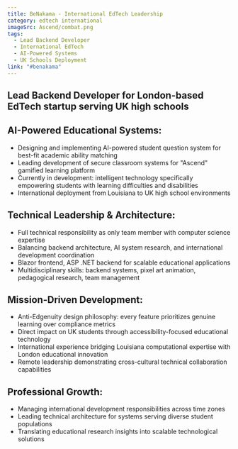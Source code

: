 ```yaml
---
title: BeNakama - International EdTech Leadership
category: edtech international
imageSrc: Ascend/combat.png
tags:
  - Lead Backend Developer
  - International EdTech
  - AI-Powered Systems
  - UK Schools Deployment
link: "#benakama"
---
```


## Lead Backend Developer for London-based EdTech startup serving UK high schools

## AI-Powered Educational Systems:
- Designing and implementing AI-powered student question system for best-fit academic ability matching
- Leading development of secure classroom systems for "Ascend" gamified learning platform
- Currently in development: intelligent technology specifically empowering students with learning difficulties and disabilities
- International deployment from Louisiana to UK high school environments

## Technical Leadership & Architecture:
- Full technical responsibility as only team member with computer science expertise
- Balancing backend architecture, AI system research, and international development coordination
- Blazor frontend, ASP .NET backend for scalable educational applications
- Multidisciplinary skills: backend systems, pixel art animation, pedagogical research, team management

## Mission-Driven Development:
- Anti-Edgenuity design philosophy: every feature prioritizes genuine learning over compliance metrics
- Direct impact on UK students through accessibility-focused educational technology
- International experience bridging Louisiana computational expertise with London educational innovation
- Remote leadership demonstrating cross-cultural technical collaboration capabilities

## Professional Growth:
- Managing international development responsibilities across time zones
- Leading technical architecture for systems serving diverse student populations
- Translating educational research insights into scalable technological solutions
